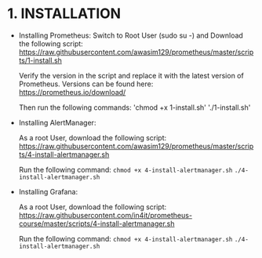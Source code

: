 # 1. INSTALLATION

- Installing Prometheus:
  Switch to Root User (sudo su -) and Download the following script:
  https://raw.githubusercontent.com/awasim129/prometheus/master/scripts/1-install.sh
  
  Verify the version in the script and replace it with the latest version of Prometheus. Versions can be found here: 
  https://prometheus.io/download/

  Then run the following commands:
  'chmod +x 1-install.sh'
  './1-install.sh'

- Installing AlertManager:

   As a root User, download the following script:
   https://raw.githubusercontent.com/awasim129/prometheus/master/scripts/4-install-alertmanager.sh

   Run the following command:
   `chmod +x 4-install-alertmanager.sh`
   `./4-install-alertmanager.sh`

- Installing Grafana:

   As a root User, download the following script:
   https://raw.githubusercontent.com/in4it/prometheus-course/master/scripts/4-install-alertmanager.sh

   Run the following command:
   `chmod +x 4-install-alertmanager.sh`
   `./4-install-alertmanager.sh`
